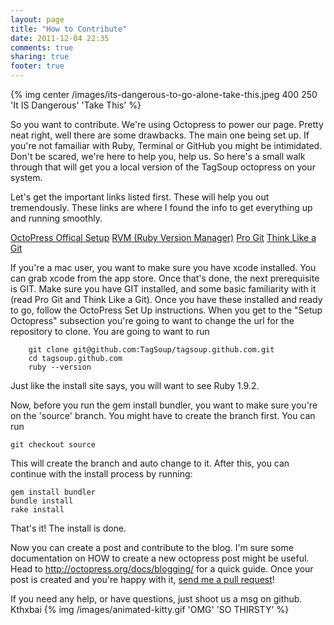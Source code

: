 ```yaml
---
layout: page
title: "How to Contribute"
date: 2011-12-04 22:35
comments: true
sharing: true
footer: true
---
```


{% img center /images/its-dangerous-to-go-alone-take-this.jpeg 400 250 'It IS Dangerous' 'Take This' %}

So you want to contribute. We're using Octopress to power our page. Pretty neat right, well there are some drawbacks. The main one being set up. If you're not famailiar with Ruby, Terminal or GitHub you might be intimidated. Don't be scared, we're here to help you, help us. So here's a small walk through that will get you a local version of the TagSoup octopress on your system.

Let's get the important links listed first. These will help you out tremendously. These links are where I found the info to get everything up and running smoothly.

<a href="http://octopress.org/docs/setup/" target="_new">OctoPress Offical Setup</a>
<a href="http://beginrescueend.com/" target="_new">RVM (Ruby Version Manager)</a>
<a href="http://progit.org/book/">Pro Git</a>
<a href="http://think-like-a-git.net/">Think Like a Git</a>

If you're a mac user, you want to make sure you have xcode installed. You can grab xcode from the app store. Once that's done, the next prerequisite is GIT. Make sure you have GIT installed, and some basic familiarity with it (read Pro Git and Think Like a Git). Once you have these installed and ready to go, follow the OctoPress Set Up instructions. When you get to the "Setup Octopress" subsection you're going to want to change the url for the repository to clone. You are going to want to run
```
	git clone git@github.com:TagSoup/tagsoup.github.com.git
	cd tagsoup.github.com
	ruby --version
```
Just like the install site says, you will want to see Ruby 1.9.2.

Now, before you run the gem install bundler, you want to make sure you're on the 'source' branch. You might have to create the branch first. You can run
```
git checkout source
```
This will create the branch and auto change to it. After this, you can continue with the install process by running:
```
gem install bundler
bundle install
rake install
```

That's it! The install is done.

Now you can create a post and contribute to the blog. I'm sure some documentation on HOW to create a new octopress post might be useful. Head to <a href="http://octopress.org/docs/blogging/" traget="_new">http://octopress.org/docs/blogging/</a> for a quick guide. Once your post is created and you're happy with it, <a href="http://help.github.com/send-pull-requests/" target="_new">send me a pull request</a>!

If you need any help, or have questions, just shoot us a msg on github. Kthxbai
{% img /images/animated-kitty.gif 'OMG' 'SO THIRSTY' %}
